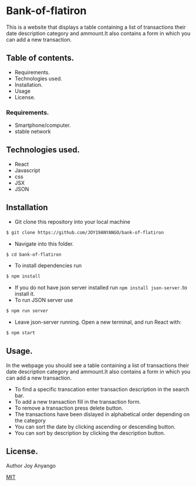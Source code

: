 # Bank-of-flatiron
This is a website that displays a table containing a list of transactions their date description category and ammount.It also contains a form in which you can add a new transaction.

## Table of contents.
* Requirements.
* Technologies used.
* Installation.
* Usage
* License.

### Requirements.
* Smartphone/computer.
* stable network

## Technologies used.
* React
* Javascript
* css
* JSX
* JSON
## Installation
* Git clone this repository into your local machine
```bash
$ git clone https://github.com/JOY19ANYANGO/bank-of-flatiron
```
* Navigate into this folder.
```bash
$ cd bank-of-flatiron
```
* To install dependencies run
```bash
$ npm install
```
* If you do not have json server installed run `npm install json-server.`to install it.
* To run JSON server use
```bash
$ npm run server
```
* Leave json-server running. Open a new terminal, and run React with:
```bash
$ npm start
```

## Usage.
In the webpage you should see a table containing a list of transactions their date description category and ammount.It also contains a form in which you can add a new transaction.
* To find a specific transcation enter transaction description in the search bar.
* To add a new transaction fill in the transaction form.
* To remove a transaction press delete button.
* The transactions have been dislayed in alphabetical order depending on the category
* You can sort the date by clicking ascending or descending button.
* You can sort by description by clicking the description button.

## License.
Author Joy Anyango

[MIT](https://choosealicense.com/licenses/mit/)